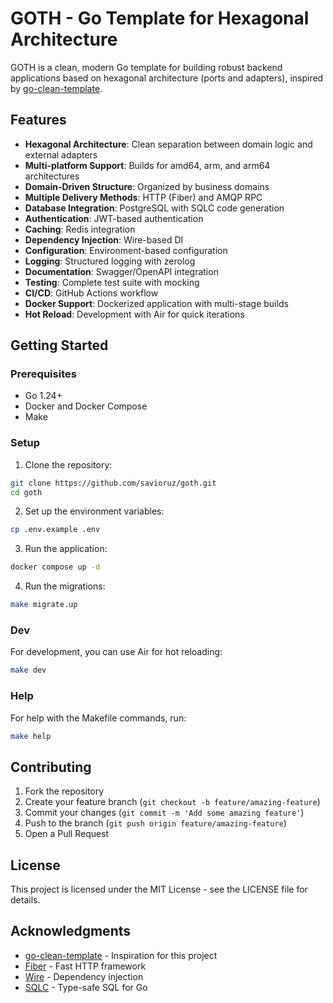 # GOTH - Go Template for Hexagonal Architecture

GOTH is a clean, modern Go template for building robust backend applications based on hexagonal architecture (ports and adapters), inspired by [go-clean-template](https://github.com/evrone/go-clean-template).

## Features

- **Hexagonal Architecture**: Clean separation between domain logic and external adapters
- **Multi-platform Support**: Builds for amd64, arm, and arm64 architectures
- **Domain-Driven Structure**: Organized by business domains
- **Multiple Delivery Methods**: HTTP (Fiber) and AMQP RPC
- **Database Integration**: PostgreSQL with SQLC code generation
- **Authentication**: JWT-based authentication
- **Caching**: Redis integration
- **Dependency Injection**: Wire-based DI
- **Configuration**: Environment-based configuration
- **Logging**: Structured logging with zerolog
- **Documentation**: Swagger/OpenAPI integration
- **Testing**: Complete test suite with mocking
- **CI/CD**: GitHub Actions workflow
- **Docker Support**: Dockerized application with multi-stage builds
- **Hot Reload**: Development with Air for quick iterations

## Getting Started

### Prerequisites

- Go 1.24+
- Docker and Docker Compose
- Make

### Setup

1. Clone the repository:

```bash
git clone https://github.com/savioruz/goth.git
cd goth
```

2. Set up the environment variables:

```bash
cp .env.example .env
```

3. Run the application:

```bash
docker compose up -d
```

4. Run the migrations:

```bash
make migrate.up
```

### Dev

For development, you can use Air for hot reloading:

```bash
make dev
```

### Help

For help with the Makefile commands, run:

```bash
make help
```

## Contributing

1. Fork the repository
2. Create your feature branch (`git checkout -b feature/amazing-feature`)
3. Commit your changes (`git commit -m 'Add some amazing feature'`)
4. Push to the branch (`git push origin feature/amazing-feature`)
5. Open a Pull Request

## License

This project is licensed under the MIT License - see the LICENSE file for details.

## Acknowledgments

- [go-clean-template](https://github.com/evrone/go-clean-template) - Inspiration for this project
- [Fiber](https://github.com/gofiber/fiber) - Fast HTTP framework
- [Wire](https://github.com/google/wire) - Dependency injection
- [SQLC](https://github.com/sqlc-dev/sqlc) - Type-safe SQL for Go
